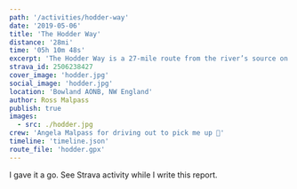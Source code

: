 ```yaml
---
path: '/activities/hodder-way'
date: '2019-05-06'
title: 'The Hodder Way'
distance: '28mi'
time: '05h 10m 48s'
excerpt: 'The Hodder Way is a 27-mile route from the river’s source on Access Land near the Cross of Greet to Hodder Foot, where it joins the River Ribble. From the boggy ground near the head on moorland, it passes through the attractive villages of Slaidburn, Newton, Dunsop Bridge, Whitewell, Bashall Eaves and Great Mitton. '
strava_id: 2506238427
cover_image: 'hodder.jpg'
social_image: 'hodder.jpg'
location: 'Bowland AONB, NW England'
author: Ross Malpass
publish: true
images:
  - src: ./hodder.jpg
crew: 'Angela Malpass for driving out to pick me up 🥰'
timeline: 'timeline.json'
route_file: 'hodder.gpx'
---
```


I gave it a go. See Strava activity while I write this report.
